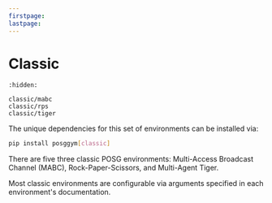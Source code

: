 ```yaml
---
firstpage:
lastpage:
---
```


# Classic

```{toctree}
:hidden:

classic/mabc
classic/rps
classic/tiger
```

<!-- ```{raw} html -->
<!--    :file: classic_control/list.html -->
<!-- ``` -->

The unique dependencies for this set of environments can be installed via:

````bash
pip install posggym[classic]
````

There are five three classic POSG environments: Multi-Access Broadcast Channel (MABC), Rock-Paper-Scissors, and Multi-Agent Tiger.

Most classic environments are configurable via arguments specified in each environment's documentation.
